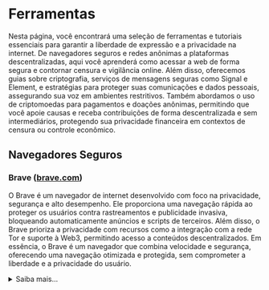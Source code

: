 # Ferramentas
Nesta página, você encontrará uma seleção de ferramentas e tutoriais essenciais para garantir a liberdade de expressão e a privacidade na internet. De navegadores seguros e redes anônimas a plataformas descentralizadas, aqui você aprenderá como acessar a web de forma segura e contornar censura e vigilância online. Além disso, oferecemos guias sobre criptografia, serviços de mensagens seguras como Signal e Element, e estratégias para proteger suas comunicações e dados pessoais, assegurando sua voz em ambientes restritivos. Também abordamos o uso de criptomoedas para pagamentos e doações anônimas, permitindo que você apoie causas e receba contribuições de forma descentralizada e sem intermediários, protegendo sua privacidade financeira em contextos de censura ou controle econômico.

## Navegadores Seguros

### Brave ([brave.com](https://brave.com/pt-br))
O Brave é um navegador de internet desenvolvido com foco na privacidade, segurança e alto desempenho. Ele proporciona uma navegação rápida ao proteger os usuários contra rastreamentos e publicidade invasiva, bloqueando automaticamente anúncios e scripts de terceiros. Além disso, o Brave prioriza a privacidade com recursos como a integração com a rede Tor e suporte à Web3, permitindo acesso a conteúdos descentralizados. Em essência, o Brave é um navegador que combina velocidade e segurança, oferecendo uma navegação otimizada e protegida, sem comprometer a liberdade e a privacidade do usuário.

<details>
  <summary>Saiba mais...</summary>

#### Navegação Anônima com Tor
<table>
  <tr>
    <td>
      <img src="../img/brave_tor.gif" alt="Descrição da imagem" width="347px" border="0">
    </td>
    <td>
    O Tor é uma ferramenta que ajuda a proteger sua privacidade online. Quando você navega na internet, seu endereço IP (um número que identifica seu computador na rede) pode ser visto por sites ou outras pessoas, o que revela sua localização e atividades. O Tor funciona como uma espécie de “labirinto digital”, onde seus dados passam por vários computadores ao redor do mundo, tornando muito difícil para alguém saber de onde você realmente está acessando. No navegador Brave, você pode ativar o Tor nas configurações para usar essa proteção extra. Isso é especialmente útil para quem quer navegar de forma mais anônima e segura, evitando rastreamentos. 
    <a href="https://support.brave.com/hc/en-us/articles/360018121491-What-is-a-Private-Window-with-Tor-Connectivity">mais informações</a>    
    </td>
  </tr>
</table>


</details>